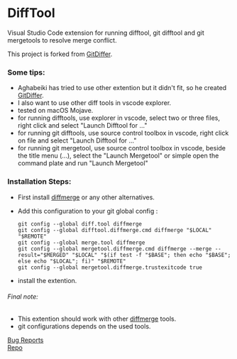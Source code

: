 # DiffTool

Visual Studio Code extension for running difftool, git difftool and git mergetools to resolve merge conflict.

This project is forked from [GitDiffer](https://github.com/Aghabeiki/gitdiffer).


### Some tips:
* Aghabeiki has tried to use other extention but it didn't fit, so he created [GitDiffer](https://marketplace.visualstudio.com/items?itemName=aaghabeiki.gitdiffer).
* I also want to use other diff tools in vscode explorer.
* tested on macOS Mojave.
* for running difftools, use explorer in vscode, select two or three files, right click and select "Launch Difftool for ..."
* for running git difftools, use source control toolbox in vscode, right click on file and select "Launch Difftool for ..."
* for running git mergetool, use source control toolbox in vscode, beside the title menu (...), select the "Launch Mergetool" or simple open the command plate and run "Launch Mergetool"

### Installation Steps: 
* First install [diffmerge](https://sourcegear.com/diffmerge/) or any other alternatives.
* Add this configuration to your git global config :

    ```
    git config --global diff.tool diffmerge
    git config --global difftool.diffmerge.cmd diffmerge "$LOCAL" "$REMOTE"
    git config --global merge.tool diffmerge
    git config --global mergetool.diffmerge.cmd diffmerge --merge --result="$MERGED" "$LOCAL" "$(if test -f "$BASE"; then echo "$BASE"; else echo "$LOCAL"; fi)" "$REMOTE"
    git config --global mergetool.diffmerge.trustexitcode true
    ```

* install the extention.

###### Final note:
* This extention should work with other [diffmerge](https://sourcegear.com/diffmerge/) tools.
* git configurations depends on the used tools. 

[Bug Reports](https://github.com/gongxiao/difftool/issues)  
[Repo](https://github.com/gongxiao/difftool)